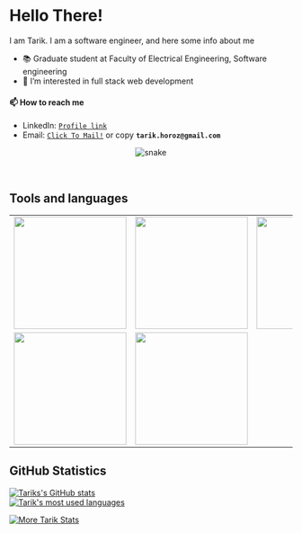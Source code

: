 # Hello There!

I am Tarik. I am a software engineer, and here some info about me
- 📚 Graduate student at Faculty of Electrical Engineering, Software engineering
- 👀 I’m interested in full stack web development

#### 📫 How to reach me
- LinkedIn: [`Profile link`](https://www.linkedin.com/in/mr-horozovic/)
- Email: [`Click To Mail!`](mailto:tarik.horoz@gmail.com) or copy **`tarik.horoz@gmail.com`**

<p align="center">
  <img src="https://github.com/akshitagupta15june/akshitagupta15june/blob/output/github-contribution-grid-snake.svg" alt="snake"></center>
</p>
<br>

## Tools and languages
<table>
  <tr>
      <td><img src="https://cdn.iconscout.com/icon/free/png-256/laravel-3-1175147.png?raw=true" width="200"></td>
      <td><img src="https://cdn.iconscout.com/icon/free/png-256/javascript-1-225993.png?raw=true" width="200"></td>
      <td><img src="https://cdn.iconscout.com/icon/free/png-256/php-2752101-2284918.png?raw=true" width="200"></td>
      <td><img src="https://cdn.iconscout.com/icon/free/png-256/mysql-3521596-2945040.png?raw=true" width="200"></td>
      <td><img src="https://cdn.iconscout.com/icon/free/png-256/node-js-1174925.png" width="200"></td>
      <td><img src="https://cdn.iconscout.com/icon/free/png-256/vuejs-1175052.png" width="200"></td>
      <td><img src="https://cdn.iconscout.com/icon/free/png-256/java-60-1174953.png" width="200"></td>
      <td><img src="https://cdn.iconscout.com/icon/free/png-256/kotlin-2038873-1720086.png" width="200"></td>
      <td><img src="https://cdn.iconscout.com/icon/free/png-256/c-57-1175191.png" width="200"></td>
      <td><img src="https://styles.redditmedia.com/t5_2qh6x/styles/communityIcon_xgorujtjrj571.png?width=256&s=12f60b3bcbd6ac2aea90e277b1ff327f91523032" width="200"></td>
      <td><img src="https://camo.githubusercontent.com/63a0652105f53ca10fd7bb584ec3326ffda6c6988ca944bb21f6ba0d764bf8be/68747470733a2f2f63646e2e69636f6e73636f75742e636f6d2f69636f6e2f667265652f706e672d3132382f68746d6c352d34302d313137353139332e706e67?raw=true" width="200"></td>
      <td><img src="https://camo.githubusercontent.com/16243b90ca0de67f1183e67f41fc6383ca998d81c3dd7166b32eda4db307f919/68747470733a2f2f63646e2e69636f6e73636f75742e636f6d2f69636f6e2f667265652f706e672d3132382f637373332d31312d313137353233392e706e67" width="200"></td>
      <td><img src="https://camo.githubusercontent.com/2297aeb5bcb2b38bb190fcae27e1bf9b0fe08699446c23d48585443881bce4c3/68747470733a2f2f63646e2e69636f6e73636f75742e636f6d2f69636f6e2f667265652f706e672d3132382f6769742d31382d313137353231392e706e67" width="200"></td>
  </tr>
  <tr>
    <td><img src="https://camo.githubusercontent.com/7dd0ebf7a227b0f848f30a3dbd647a682075031e1010b19a7a41e366d281ce2b/68747470733a2f2f63646e2e69636f6e73636f75742e636f6d2f69636f6e2f667265652f706e672d3132382f626f6f7473747261702d3232363037372e706e67?raw=true" width="200"></td>
    <td><img src="https://cdn.iconscout.com/icon/free/png-256/visual-studio-code-3251603-2724650.png?raw=true" width="200"></td>
  </tr>

</table>

## GitHub Statistics
[![Tariks's GitHub stats](https://github-readme-stats.vercel.app/api?username=Herr-Hauptmanna&count_private=true&show_icons=true&theme=radical)](https://github.com/Herr-Hauptmann)
<br>
<a href="https://github.com/Herr-Hauptmann?tab=overview">
<img align="center" alt="Tarik's most used languages" src="https://github-readme-stats-git-master-herr-hauptmann.vercel.app/api/top-langs/?username=Herr-Hauptmann&layout=compact&langs_count=9&theme=radical&exclude_repo=Optifine-Mod-Coder-Pack-1.16.1,Projects"/>
<p><img align="center" src="https://github-readme-streak-stats.herokuapp.com/?user=Herr-Hauptmann&theme=radical" alt="More Tarik Stats" /></p>
</a>

